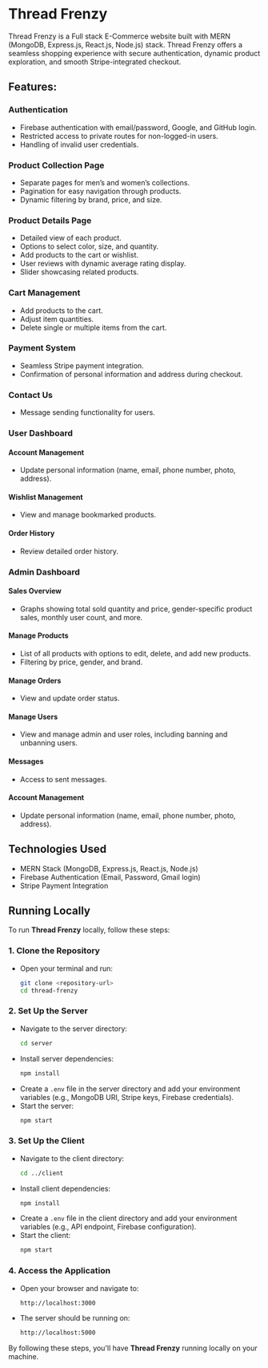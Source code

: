 # Thread Frenzy
Thread Frenzy is a Full stack E-Commerce website built with MERN (MongoDB, Express.js, React.js, Node.js) stack. Thread Frenzy offers a seamless shopping experience with secure authentication, dynamic product exploration, and smooth Stripe-integrated checkout.

## Features:

### Authentication
  - Firebase authentication with email/password, Google, and GitHub login.
  - Restricted access to private routes for non-logged-in users.
  - Handling of invalid user credentials.

### Product Collection Page
  - Separate pages for men’s and women’s collections.
  - Pagination for easy navigation through products.
  - Dynamic filtering by brand, price, and size.

### Product Details Page
  - Detailed view of each product.
  - Options to select color, size, and quantity.
  - Add products to the cart or wishlist.
  - User reviews with dynamic average rating display.
  - Slider showcasing related products.

### Cart Management
  - Add products to the cart.
  - Adjust item quantities.
  - Delete single or multiple items from the cart.

### Payment System
  - Seamless Stripe payment integration.
  - Confirmation of personal information and address during checkout.

### Contact Us
  - Message sending functionality for users.

### User Dashboard
#### Account Management
  - Update personal information (name, email, phone number, photo, address).
#### Wishlist Management
  - View and manage bookmarked products.
#### Order History
  - Review detailed order history.

### Admin Dashboard
#### Sales Overview
  - Graphs showing total sold quantity and price, gender-specific product sales, monthly user count, and more.
#### Manage Products
  - List of all products with options to edit, delete, and add new products.
  - Filtering by price, gender, and brand.
#### Manage Orders
  - View and update order status.
#### Manage Users
  - View and manage admin and user roles, including banning and unbanning users.
#### Messages
  - Access to sent messages.
#### Account Management
  - Update personal information (name, email, phone number, photo, address).

## Technologies Used
- MERN Stack (MongoDB, Express.js, React.js, Node.js)
- Firebase Authentication (Email, Password, Gmail login)
- Stripe Payment Integration

## Running Locally

To run **Thread Frenzy** locally, follow these steps:

### 1. Clone the Repository
- Open your terminal and run:
  ```bash
  git clone <repository-url>
  cd thread-frenzy
  ```

### 2. Set Up the Server
- Navigate to the server directory:
  ```bash
  cd server
  ```
- Install server dependencies:
  ```bash
  npm install
  ```
- Create a `.env` file in the server directory and add your environment variables (e.g., MongoDB URI, Stripe keys, Firebase credentials).
- Start the server:
  ```bash
  npm start
  ```

### 3. Set Up the Client
- Navigate to the client directory:
  ```bash
  cd ../client
  ```
- Install client dependencies:
  ```bash
  npm install
  ```
- Create a `.env` file in the client directory and add your environment variables (e.g., API endpoint, Firebase configuration).
- Start the client:
  ```bash
  npm start
  ```

### 4. Access the Application
- Open your browser and navigate to:
  ```bash
  http://localhost:3000
  ```
- The server should be running on:
  ```bash
  http://localhost:5000
  ```

By following these steps, you'll have **Thread Frenzy** running locally on your machine.

